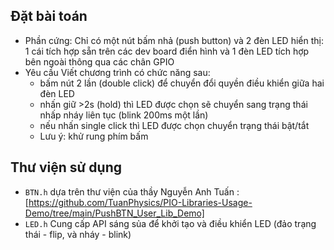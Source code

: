 ## Đặt bài toán 

- Phần cứng: Chỉ có một nút bấm nhả (push button) và 2 đèn LED hiển thị: 1 cái tích hợp sẵn trên các dev board điển hình và 1 đèn LED tích hợp bên ngoài thông qua các chân GPIO
- Yêu cầu Viết chương trình có chức năng sau:
    + bấm nút 2 lần (double click) để chuyển đổi quyền điều khiển giữa hai đèn LED
    + nhấn giữ >2s (hold) thì LED được chọn sẽ chuyển sang trạng thái nhấp nháy liên tục (blink 200ms một lần)
    + nếu nhấn single click thì LED được chọn chuyển trạng thái bật/tắt
    + Lưu ý: khử rung phím bấm 

## Thư viện sử dụng
- `BTN.h` dựa trên thư viện của thầy Nguyễn Anh Tuấn : [https://github.com/TuanPhysics/PIO-Libraries-Usage-Demo/tree/main/PushBTN_User_Lib_Demo]
- `LED.h` Cung cấp API sáng sủa để khởi tạo và điều khiển LED (đảo trạng thái - flip, và nháy - blink)

